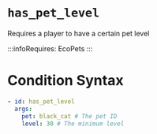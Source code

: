 # `has_pet_level`

Requires a player to have a certain pet level

:::infoRequires:
EcoPets
:::
# Condition Syntax
```yaml
- id: has_pet_level
  args:
    pet: black_cat # The pet ID
    level: 30 # The minimum level
```
